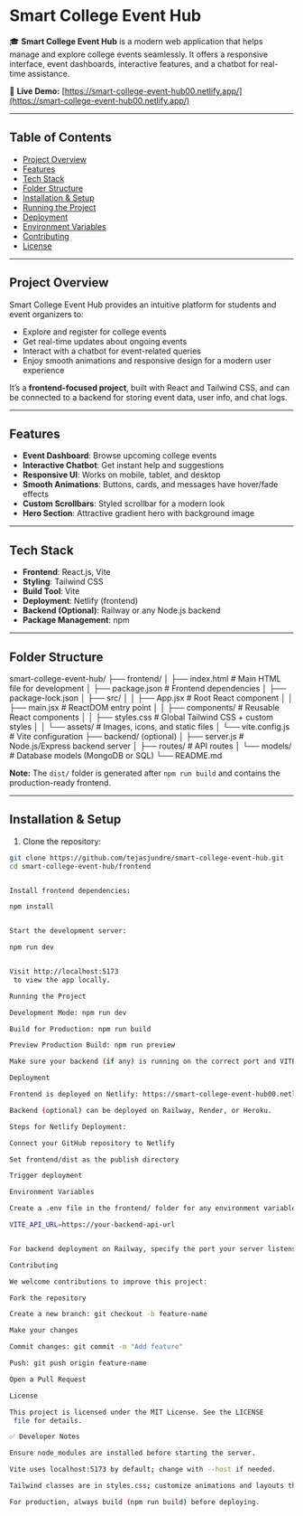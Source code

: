 # Smart College Event Hub

🎓 **Smart College Event Hub** is a modern web application that helps manage and explore college events seamlessly. It offers a responsive interface, event dashboards, interactive features, and a chatbot for real-time assistance.

🔗 **Live Demo:** [https://smart-college-event-hub00.netlify.app/](https://smart-college-event-hub00.netlify.app/)

---

## Table of Contents

- [Project Overview](#project-overview)  
- [Features](#features)  
- [Tech Stack](#tech-stack)  
- [Folder Structure](#folder-structure)  
- [Installation & Setup](#installation--setup)  
- [Running the Project](#running-the-project)  
- [Deployment](#deployment)  
- [Environment Variables](#environment-variables)  
- [Contributing](#contributing)  
- [License](#license)

---

## Project Overview

Smart College Event Hub provides an intuitive platform for students and event organizers to:

- Explore and register for college events
- Get real-time updates about ongoing events
- Interact with a chatbot for event-related queries
- Enjoy smooth animations and responsive design for a modern user experience

It’s a **frontend-focused project**, built with React and Tailwind CSS, and can be connected to a backend for storing event data, user info, and chat logs.

---

## Features

- **Event Dashboard**: Browse upcoming college events  
- **Interactive Chatbot**: Get instant help and suggestions  
- **Responsive UI**: Works on mobile, tablet, and desktop  
- **Smooth Animations**: Buttons, cards, and messages have hover/fade effects  
- **Custom Scrollbars**: Styled scrollbar for a modern look  
- **Hero Section**: Attractive gradient hero with background image  

---

## Tech Stack

- **Frontend**: React.js, Vite  
- **Styling**: Tailwind CSS  
- **Build Tool**: Vite  
- **Deployment**: Netlify (frontend)  
- **Backend (Optional)**: Railway or any Node.js backend  
- **Package Management**: npm  

---

## Folder Structure
smart-college-event-hub/
├── frontend/
│ ├── index.html # Main HTML file for development
│ ├── package.json # Frontend dependencies
│ ├── package-lock.json
│ ├── src/
│ │ ├── App.jsx # Root React component
│ │ ├── main.jsx # ReactDOM entry point
│ │ ├── components/ # Reusable React components
│ │ ├── styles.css # Global Tailwind CSS + custom styles
│ │ └── assets/ # Images, icons, and static files
│ └── vite.config.js # Vite configuration
├── backend/ (optional)
│ ├── server.js # Node.js/Express backend server
│ ├── routes/ # API routes
│ └── models/ # Database models (MongoDB or SQL)
└── README.md



**Note:** The `dist/` folder is generated after `npm run build` and contains the production-ready frontend.

---

## Installation & Setup

1. Clone the repository:

```bash
git clone https://github.com/tejasjundre/smart-college-event-hub.git
cd smart-college-event-hub/frontend


Install frontend dependencies:

npm install


Start the development server:

npm run dev


Visit http://localhost:5173
 to view the app locally.

Running the Project

Development Mode: npm run dev

Build for Production: npm run build

Preview Production Build: npm run preview

Make sure your backend (if any) is running on the correct port and VITE_API_URL is set in .env.

Deployment

Frontend is deployed on Netlify: https://smart-college-event-hub00.netlify.app/

Backend (optional) can be deployed on Railway, Render, or Heroku.

Steps for Netlify Deployment:

Connect your GitHub repository to Netlify

Set frontend/dist as the publish directory

Trigger deployment

Environment Variables

Create a .env file in the frontend/ folder for any environment variables:

VITE_API_URL=https://your-backend-api-url


For backend deployment on Railway, specify the port your server listens on and any DB credentials.

Contributing

We welcome contributions to improve this project:

Fork the repository

Create a new branch: git checkout -b feature-name

Make your changes

Commit changes: git commit -m "Add feature"

Push: git push origin feature-name

Open a Pull Request

License

This project is licensed under the MIT License. See the LICENSE
 file for details.

✅ Developer Notes

Ensure node_modules are installed before starting the server.

Vite uses localhost:5173 by default; change with --host if needed.

Tailwind classes are in styles.css; customize animations and layouts there.

For production, always build (npm run build) before deploying.


